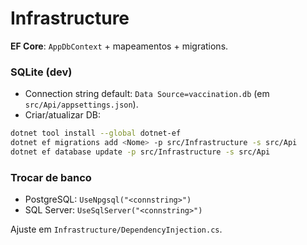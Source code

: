 # Infrastructure

**EF Core**: `AppDbContext` + mapeamentos + migrations.

### SQLite (dev)
- Connection string default: `Data Source=vaccination.db` (em `src/Api/appsettings.json`).
- Criar/atualizar DB:

```bash
dotnet tool install --global dotnet-ef
dotnet ef migrations add <Nome> -p src/Infrastructure -s src/Api
dotnet ef database update -p src/Infrastructure -s src/Api
````

### Trocar de banco

* PostgreSQL: `UseNpgsql("<connstring>")`
* SQL Server: `UseSqlServer("<connstring>")`

Ajuste em `Infrastructure/DependencyInjection.cs`.
